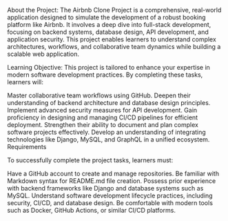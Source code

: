 About the Project:
The Airbnb Clone Project is a comprehensive, real-world application designed to simulate the development of a robust booking platform like Airbnb. It involves a deep dive into full-stack development, focusing on backend systems, database design, API development, and application security. This project enables learners to understand complex architectures, workflows, and collaborative team dynamics while building a scalable web application.

Learning Objective:
This project is tailored to enhance your expertise in modern software development practices. By completing these tasks, learners will:

Master collaborative team workflows using GitHub.
Deepen their understanding of backend architecture and database design principles.
Implement advanced security measures for API development.
Gain proficiency in designing and managing CI/CD pipelines for efficient deployment.
Strengthen their ability to document and plan complex software projects effectively.
Develop an understanding of integrating technologies like Django, MySQL, and GraphQL in a unified ecosystem.
Requirements

To successfully complete the project tasks, learners must:

Have a GitHub account to create and manage repositories.
Be familiar with Markdown syntax for README.md file creation.
Possess prior experience with backend frameworks like Django and database systems such as MySQL.
Understand software development lifecycle practices, including security, CI/CD, and database design.
Be comfortable with modern tools such as Docker, GitHub Actions, or similar CI/CD platforms.
